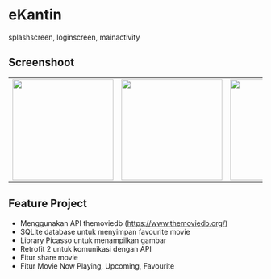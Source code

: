 # eKantin
splashscreen, loginscreen, mainactivity

## Screenshoot

<table>
    <tr>
        <td><img width="200px" src="https://github.com/ridwanharts/eKantin/blob/master/screenshoot/screenshot-2019-12-10_14.10.23.628.png"></td>
        <td><img width="200px" src="https://github.com/ridwanharts/eKantin/blob/master/screenshoot/screenshot-2019-12-10_14.10.27.74.png"></td>
        <td><img width="200px" src="https://github.com/ridwanharts/eKantin/blob/master/screenshoot/screenshot-2019-12-10_14.10.42.661.png"></td>
        <td><img width="200px" src="https://github.com/ridwanharts/eKantin/blob/master/screenshoot/screenshot-2019-12-10_14.10.46.396.png"></td>
    </tr>
</table>

## Feature Project

* Menggunakan API themoviedb (https://www.themoviedb.org/)
* SQLite database untuk menyimpan favourite movie
* Library Picasso untuk menampilkan gambar
* Retrofit 2 untuk komunikasi dengan API
* Fitur share movie
* Fitur Movie Now Playing, Upcoming, Favourite


```java

```

